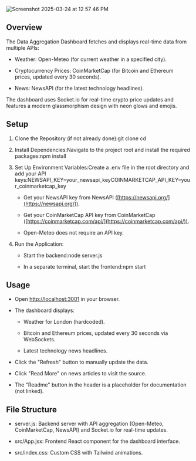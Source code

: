 
![Screenshot 2025-03-24 at 12 57 46 PM](https://github.com/user-attachments/assets/ac218dba-9fa4-4497-aeb3-a2be69524c9c)

Overview
--------

The Data Aggregation Dashboard fetches and displays real-time data from multiple APIs:

*   Weather: Open-Meteo (for current weather in a specified city).
    
*   Cryptocurrency Prices: CoinMarketCap (for Bitcoin and Ethereum prices, updated every 30 seconds).
    
*   News: NewsAPI (for the latest technology headlines).
    

The dashboard uses Socket.io for real-time crypto price updates and features a modern glassmorphism design with neon glows and emojis.

Setup
-----

1.  Clone the Repository (if not already done):git clone cd
    
2.  Install Dependencies:Navigate to the project root and install the required packages:npm install
    
3.  Set Up Environment Variables:Create a .env file in the root directory and add your API keys:NEWSAPI\_KEY=your\_newsapi\_keyCOINMARKETCAP\_API\_KEY=your\_coinmarketcap\_key
    
    *   Get your NewsAPI key from NewsAPI ([https://newsapi.org/](https://newsapi.org/)).
        
    *   Get your CoinMarketCap API key from CoinMarketCap ([https://coinmarketcap.com/api/](https://coinmarketcap.com/api/)).
        
    *   Open-Meteo does not require an API key.
        
4.  Run the Application:
    
    *   Start the backend:node server.js
        
    *   In a separate terminal, start the frontend:npm start
        

Usage
-----

*   Open [http://localhost:3001](http://localhost:3001) in your browser.
    
*   The dashboard displays:
    
    *   Weather for London (hardcoded).
        
    *   Bitcoin and Ethereum prices, updated every 30 seconds via WebSockets.
        
    *   Latest technology news headlines.
        
*   Click the "Refresh" button to manually update the data.
    
*   Click "Read More" on news articles to visit the source.
    
*   The "Readme" button in the header is a placeholder for documentation (not linked).
    

File Structure
--------------

*   server.js: Backend server with API aggregation (Open-Meteo, CoinMarketCap, NewsAPI) and Socket.io for real-time updates.
    
*   src/App.jsx: Frontend React component for the dashboard interface.
    
*   src/index.css: Custom CSS with Tailwind animations.
